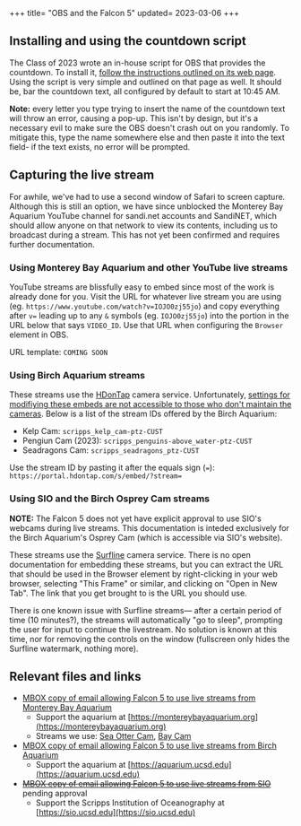 +++
title= "OBS and the Falcon 5"
updated= 2023-03-06
+++

## Installing and using the countdown script
The Class of 2023 wrote an in-house script for OBS that provides the countdown. To install it, [follow the instructions outlined on its web page](https://github.com/srfalcon5/obs-countdown). Using the script is very simple and outlined on that page as well. It should be, bar the countdown text, all configured by default to start at 10:45 AM.

**Note:** every letter you type trying to insert the name of the countdown text will throw an error, causing a pop-up. This isn't by design, but it's a necessary evil to make sure the OBS doesn't crash out on you randomly. To mitigate this, type the name somewhere else and then paste it into the text field- if the text exists, no error will be prompted.

## Capturing the live stream
For awhile, we've had to use a second window of Safari to screen capture. Although this is still an option, we have since unblocked the Monterey Bay Aquarium YouTube channel for sandi.net accounts and SandiNET, which should allow anyone on that network to view its contents, including us to broadcast during a stream. This has not yet been confirmed and requires further documentation.

### Using Monterey Bay Aquarium and other YouTube live streams
YouTube streams are blissfully easy to embed since most of the work is already done for you. Visit the URL for whatever live stream you are using (eg. `https://www.youtube.com/watch?v=IOJO0zj55jo`) and copy everything after `v=` leading up to any `&` symbols (eg. `IOJO0zj55jo`) into the portion in the URL below that says `VIDEO_ID`. Use that URL when configuring the `Browser` element in OBS.

URL template: `COMING SOON`

### Using Birch Aquarium streams
These streams use the [HDonTap](https://hdontap.com) camera service. Unfortunately, [settings for modifiying these embeds are not accessible to those who don't maintain the cameras](https://hdontap.com/index.php/knowledge_base/detail/customizing-the-webcam-stream-embed). Below is a list of the stream IDs offered by the Birch Aquarium:
  - Kelp Cam: `scripps_kelp_cam-ptz-CUST`
  - Pengiun Cam (2023): `scripps_penguins-above_water-ptz-CUST`
  - Seadragons Cam: `scripps_seadragons_ptz-CUST`

Use the stream ID by pasting it after the equals sign (`=`): `https://portal.hdontap.com/s/embed/?stream=`

### Using SIO and the Birch Osprey Cam streams
**NOTE:** The Falcon 5 does not yet have explicit approval to use SIO's webcams during live streams. This documentation is inteded exclusively for the Birch Aquarium's Osprey Cam (which is accessible via SIO's website).

These streams use the [Surfline](https://surfline.com) camera service. There is no open documentation for embedding these streams, but you can extract the URL that should be used in the Browser element by right-clicking in your web browser, selecting "This Frame" or similar, and clicking on "Open in New Tab". The link that you get brought to is the URL you should use.

There is one known issue with Surfline streams— after a certain period of time (10 minutes?), the streams will automatically "go to sleep", prompting the user for input to continue the livestream. No solution is known at this time, nor for removing the controls on the window (fullscreen only hides the Surfline watermark, nothing more).

## Relevant files and links
- [MBOX copy of email allowing Falcon 5 to use live streams from Monterey Bay Aquarium](https://cdn.doamatto.xyz/f5/consent/mbayaq-live.eml)
  - Support the aquarium at [https://montereybayaquarium.org](https://montereybayaquarium.org)
  - Streams we use: [Sea Otter Cam](https://www.youtube.com/watch?v=IOJO0zj55jo), [Bay Cam](https://www.youtube.com/watch?v=xmvDYRsf5cs)
- [MBOX copy of email allowing Falcon 5 to use live streams from Birch Aquarium](https://cdn.doamatto.xyz/f5/consent/birchaquarium-live.eml)
  - Support the aquarium at [https://aquarium.ucsd.edu](https://aquarium.ucsd.edu)
- ~~[MBOX copy of email allowing Falcon 5 to use live streams from SIO]()~~ pending approval
  - Support the Scripps Institution of Oceanography at [https://sio.ucsd.edu](https://sio.ucsd.edu)

